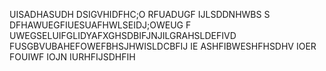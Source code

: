 UISADHASUDH
DSIGVHIDFHC;O
RFUADUGF IJLSDDNHWBS 
S DFHAWUEGFIUESUAFHWLSEIDJ;OWEUG
F UWEGSELUIFGLIDYAFXGHSDBIFJNJILGRAHSLDEFIVD
 FUSGBVUBAHEFOWEFBHSJHWISLDCBFIJ
 IE ASHFIBWESHFHSDHV
 IOER FOUIWF IOJN
  IURHFIJSDHFIH
